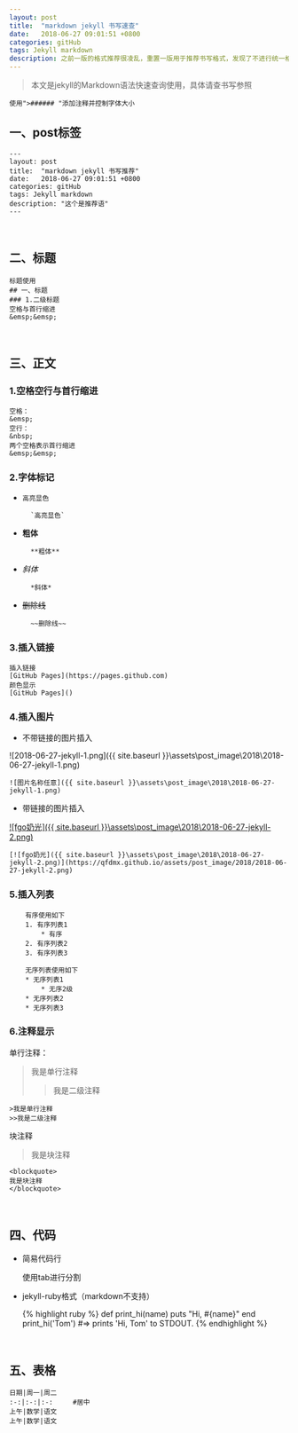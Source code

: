 ```yaml
---
layout: post
title:  "markdown jekyll 书写速查"
date:   2018-06-27 09:01:51 +0800
categories: gitHub
tags: Jekyll markdown
description: 之前一版的格式推荐很凌乱，重置一版用于推荐书写格式，发现了不进行统一格式.博客浏览起来和凌乱。一年又一年的github博客修炼又开始了。（2019-06-23更新）
---
```


>本文是jekyll的Markdown语法快速查询使用，具体请查书写参照

	使用">###### "添加注释并控制字体大小

## 一、post标签

	---
	layout: post
	title:  "markdown jekyll 书写推荐"
	date:   2018-06-27 09:01:51 +0800
	categories: gitHub
	tags: Jekyll markdown
	description: "这个是推荐语"
	---

&nbsp;&nbsp;

## 二、标题

	标题使用
	## 一、标题
	### 1.二级标题
	空格与首行缩进
	&emsp;&emsp;

&nbsp;

## 三、正文

### 1.空格空行与首行缩进

	空格：
	&emsp;
	空行：
	&nbsp;
	两个空格表示首行缩进
	&emsp;&emsp;

### 2.字体标记

* `高亮显色`

		`高亮显色`

* **粗体**

		**粗体**

* *斜体*

		*斜体*

* ~~删除线~~

		~~删除线~~

### 3.插入链接

	插入链接
	[GitHub Pages](https://pages.github.com)
	颜色显示
	[GitHub Pages]()

### 4.插入图片

* 不带链接的图片插入

![2018-06-27-jekyll-1.png]({{ site.baseurl }}\assets\post_image\2018\2018-06-27-jekyll-1.png)

	![图片名称任意]({{ site.baseurl }}\assets\post_image\2018\2018-06-27-jekyll-1.png)

* 带链接的图片插入

[![fgo奶光]({{ site.baseurl }}\assets\post_image\2018\2018-06-27-jekyll-2.png)](https://qfdmx.github.io/assets/post_image/2018/2018-06-27-jekyll-2.png)

	[![fgo奶光]({{ site.baseurl }}\assets\post_image\2018\2018-06-27-jekyll-2.png)](https://qfdmx.github.io/assets/post_image/2018/2018-06-27-jekyll-2.png)

### 5.插入列表

		有序使用如下
		1. 有序列表1
			* 有序
		2. 有序列表2
		3. 有序列表3

		无序列表使用如下
		* 无序列表1
			* 无序2级
		* 无序列表2
		* 无序列表3


### 6.注释显示

单行注释：

>我是单行注释
>>我是二级注释

	>我是单行注释
	>>我是二级注释

块注释

<blockquote>
我是块注释
</blockquote>

	<blockquote>
	我是块注释
	</blockquote>

&nbsp;

## 四、代码

* 简易代码行

	使用tab进行分割

* jekyll-ruby格式（markdown不支持）


	\{% highlight ruby %\}
	def print_hi(name)
	  puts "Hi, #{name}"
	end
	print_hi('Tom')
	#=> prints 'Hi, Tom' to STDOUT.
	\{% endhighlight %\}

&nbsp;

## 五、表格

	日期|周一|周二
	:-:|:-:|:-:		#居中
	上午|数学|语文
	上午|数学|语文
